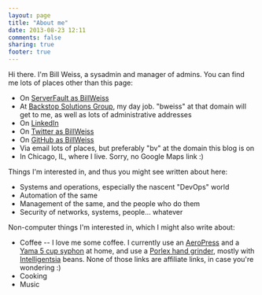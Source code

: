 ```yaml
---
layout: page
title: "About me"
date: 2013-08-23 12:11
comments: false
sharing: true
footer: true
---
```


Hi there.  I'm Bill Weiss, a sysadmin and manager of admins.  You can find
me lots of places other than this page:

 * On [ServerFault as BillWeiss](http://serverfault.com/users/4117/bill-weiss)
 * At [Backstop Solutions Group](http://www.backstopsolutions.com/), my day job.  "bweiss" at that domain will get to me, as well as lots of administrative addresses
 * On [LinkedIn](http://www.linkedin.com/pub/bill-weiss/33/206/107)
 * On [Twitter as BillWeiss](http://twitter.com/BillWeiss/)
 * On [GitHub as BillWeiss](https://github.com/BillWeiss)
 * Via email lots of places, but preferably "bv" at the domain this blog is on
 * In Chicago, IL, where I live.  Sorry, no Google Maps link :)

Things I'm interested in, and thus you might see written about here:

 * Systems and operations, especially the nascent "DevOps" world
 * Automation of the same
 * Management of the same, and the people who do them
 * Security of networks, systems, people... whatever

Non-computer things I'm interested in, which I might also write about:

 * Coffee -- I love me some coffee.  I currently use an [AeroPress](http://aerobie.com/products/aeropress.htm) and a [Yama 5 cup syphon](http://www.sweetmarias.com/sweetmarias/coffee-brewers/vacuum-brewers/yama-tabletop-brewer-with-stand-lamp.html) at home, and use a [Porlex hand grinder](http://www.sweetmarias.com/sweetmarias/porlex-tall-ceramic-hand-mill.html), mostly with [Intelligentsia](http://www.intelligentsiacoffee.com/) beans.  None of those links are affiliate links, in case you're wondering :)
 * Cooking
 * Music


